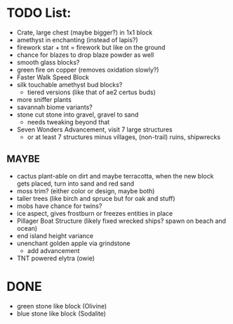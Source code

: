 # TODO List:

- Crate, large chest (maybe bigger?) in 1x1 block
- amethyst in enchanting (instead of lapis?)
- firework star + tnt = firework but like on the ground
- chance for blazes to drop blaze powder as well
- smooth glass blocks?
- green fire on copper (removes oxidation slowly?)
- Faster Walk Speed Block
- silk touchable amethyst bud blocks?
  - tiered versions (like that of ae2 certus buds)
- more sniffer plants
- savannah biome variants?
- stone cut stone into gravel, gravel to sand
  - needs tweaking beyond that
- Seven Wonders Advancement, visit 7 large structures
  - or at least 7 structures minus villages, (non-trail) ruins, shipwrecks


## MAYBE
- cactus plant-able on dirt and maybe terracotta, when the new block gets placed, turn into sand and red sand
- moss trim? (either color or design, maybe both)
- taller trees (like birch and spruce but for oak and stuff)
- mobs have chance for twins?
- ice aspect, gives frostburn or freezes entities in place
- Pillager Boat Structure (likely fixed wrecked ships? spawn on beach and ocean)
- end island height variance
- unenchant golden apple via grindstone
  - add advancement
- TNT powered elytra (owie)

# DONE
- green stone like block (Olivine)
- blue stone like block (Sodalite)

